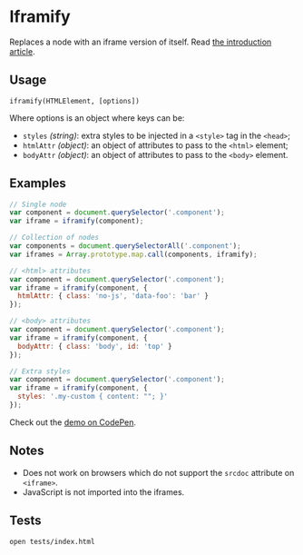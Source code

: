 # Iframify

Replaces a node with an iframe version of itself. Read [the introduction article](http://dev.edenspiekermann.com/2016/04/05/introducing-iframify/).


## Usage

```
iframify(HTMLElement, [options])
```

Where options is an object where keys can be:

* `styles` *(string)*: extra styles to be injected in a `<style>` tag in the `<head>`;
* `htmlAttr` *(object)*: an object of attributes to pass to the `<html>` element;
* `bodyAttr` *(object)*: an object of attributes to pass to the `<body>` element.

## Examples

```js
// Single node
var component = document.querySelector('.component');
var iframe = iframify(component);
```

```js
// Collection of nodes
var components = document.querySelectorAll('.component');
var iframes = Array.prototype.map.call(components, iframify);
```

```js
// <html> attributes
var component = document.querySelector('.component');
var iframe = iframify(component, {
  htmlAttr: { class: 'no-js', 'data-foo': 'bar' }
});
```

```js
// <body> attributes
var component = document.querySelector('.component');
var iframe = iframify(component, {
  bodyAttr: { class: 'body', id: 'top' }
});
```

```js
// Extra styles
var component = document.querySelector('.component');
var iframe = iframify(component, {
  styles: '.my-custom { content: ""; }'
});
```

Check out the [demo on CodePen](http://codepen.io/HugoGiraudel/pen/vGWpyr?editors=1000).


## Notes

* Does not work on browsers which do not support the `srcdoc` attribute on `<iframe>`.
* JavaScript is not imported into the iframes.


## Tests

```
open tests/index.html
```
